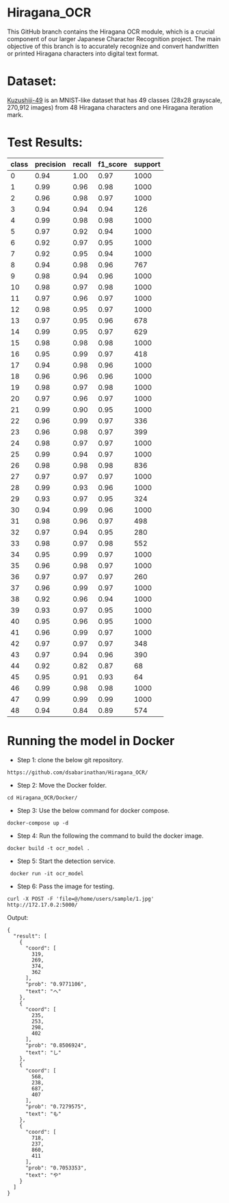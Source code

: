 # Hiragana_OCR


This GitHub branch contains the Hiragana OCR module, which is a crucial component of our larger Japanese Character Recognition project. The main objective of this branch is to accurately recognize and convert handwritten or printed Hiragana characters into digital text format. 
# Dataset:
[Kuzushiji-49](https://github.com/rois-codh/kmnist) is an MNIST-like dataset that has 49 classes (28x28 grayscale, 270,912 images) from 48 Hiragana characters and one Hiragana iteration mark.

# Test Results:

| class | precision | recall | f1_score | support |
|-------|-----------|--------|----------|---------|
| 0     | 0.94      | 1.00   | 0.97     | 1000    |
| 1     | 0.99      | 0.96   | 0.98     | 1000    |
| 2     | 0.96      | 0.98   | 0.97     | 1000    |
| 3     | 0.94      | 0.94   | 0.94     | 126     |
| 4     | 0.99      | 0.98   | 0.98     | 1000    |
| 5     | 0.97      | 0.92   | 0.94     | 1000    |
| 6     | 0.92      | 0.97   | 0.95     | 1000    |
| 7     | 0.92      | 0.95   | 0.94     | 1000    |
| 8     | 0.94      | 0.98   | 0.96     | 767     |
| 9     | 0.98      | 0.94   | 0.96     | 1000    |
| 10    | 0.98      | 0.97   | 0.98     | 1000    |
| 11    | 0.97      | 0.96   | 0.97     | 1000    |
| 12    | 0.98      | 0.95   | 0.97     | 1000    |
| 13    | 0.97      | 0.95   | 0.96     | 678     |
| 14    | 0.99      | 0.95   | 0.97     | 629     |
| 15    | 0.98      | 0.98   | 0.98     | 1000    |
| 16    | 0.95      | 0.99   | 0.97     | 418     |
| 17    | 0.94      | 0.98   | 0.96     | 1000    |
| 18    | 0.96      | 0.96   | 0.96     | 1000    |
| 19    | 0.98      | 0.97   | 0.98     | 1000    |
| 20    | 0.97      | 0.96   | 0.97     | 1000    |
| 21    | 0.99      | 0.90   | 0.95     | 1000    |
| 22    | 0.96      | 0.99   | 0.97     | 336     |
| 23    | 0.96      | 0.98   | 0.97     | 399     |
| 24    | 0.98      | 0.97   | 0.97     | 1000    |
| 25    | 0.99      | 0.94   | 0.97     | 1000    |
| 26    | 0.98      | 0.98   | 0.98     | 836     |
| 27    | 0.97      | 0.97   | 0.97     | 1000    |
| 28    | 0.99      | 0.93   | 0.96     | 1000    |
| 29    | 0.93      | 0.97   | 0.95     | 324     |
| 30    | 0.94      | 0.99   | 0.96     | 1000    |
| 31    | 0.98      | 0.96   | 0.97     | 498     |
| 32    | 0.97      | 0.94   | 0.95     | 280     |
| 33    | 0.98      | 0.97   | 0.98     | 552     |
| 34    | 0.95      | 0.99   | 0.97     | 1000    |
| 35    | 0.96      | 0.98   | 0.97     | 1000    |
| 36    | 0.97      | 0.97   | 0.97     | 260     |
| 37    | 0.96      | 0.99   | 0.97     | 1000    |
| 38    | 0.92      | 0.96   | 0.94     | 1000    |
| 39    | 0.93      | 0.97   | 0.95     | 1000    |
| 40    | 0.95      | 0.96   | 0.95     | 1000    |
| 41    | 0.96      | 0.99   | 0.97     | 1000    |
| 42    | 0.97      | 0.97   | 0.97     | 348     |
| 43    | 0.97      | 0.94   | 0.96     | 390     |
| 44    | 0.92      | 0.82   | 0.87     | 68      |
| 45    | 0.95      | 0.91   | 0.93     | 64      |
| 46    | 0.99      | 0.98   | 0.98     | 1000    |
| 47    | 0.99      | 0.99   | 0.99     | 1000    |
| 48    | 0.94      | 0.84   | 0.89     | 574     |

# Running the model in Docker


- Step 1: clone the below git repository. 

```
https://github.com/dsabarinathan/Hiragana_OCR/
```

- Step 2: Move the Docker folder.

```
cd Hiragana_OCR/Docker/

```


- Step 3: Use the below command for docker compose.

```
docker-compose up -d
```
- Step 4: Run the following the command to build the docker image.

```
docker build -t ocr_model .
```
- Step 5: Start the detection service. 

```
 docker run -it ocr_model
```

- Step 6: Pass the image for testing. 

```
curl -X POST -F 'file=@/home/users/sample/1.jpg' http://172.17.0.2:5000/

```


Output:

```
{
  "result": [
    {
      "coord": [
        319,
        269,
        374,
        362
      ],
      "prob": "0.9771106",
      "text": "へ"
    },
    {
      "coord": [
        235,
        253,
        298,
        402
      ],
      "prob": "0.8506924",
      "text": "し"
    },
    {
      "coord": [
        568,
        238,
        687,
        407
      ],
      "prob": "0.7279575",
      "text": "も"
    },
    {
      "coord": [
        718,
        237,
        860,
        411
      ],
      "prob": "0.7053353",
      "text": "や"
    }
  ]
}

```

